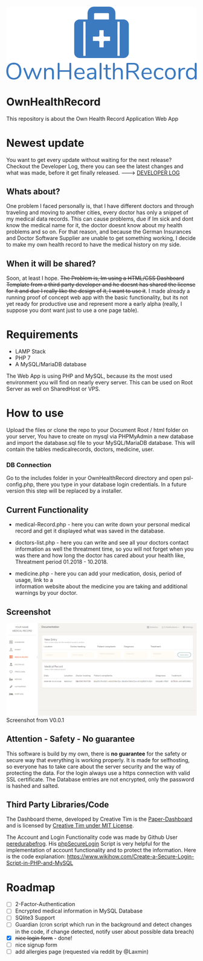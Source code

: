 ![](images/ownhealthrecord_logo.png)

# OwnHealthRecord
This repository is about the Own Health Record Application Web App

# Newest update
You want to get every update without waiting for the next release?
Checkout the Developer Log, there you can see the latest changes and what was made, before it get finally released. 
---> <a href="DeveloperLog.md" target="_blank">DEVELOPER LOG</a>

## Whats about?
One problem I faced personally is, that I have different doctors and through traveling and moving to another cities, every doctor has only a snippet of my medical data records.
This can cause problems, due if Im sick and dont know the medical name for it, the doctor doesnt know about my health problems and so on.
For that reason, and because the German Insurances and Doctor Software Supplier are unable to get something working, I decide to make my own health record to have the medical history on my side.

## When it will be shared?
Soon, at least I hope.
~~The Problem is, Im using a HTML/CSS Dashboard Template from a third party developer and he doesnt has shared the license for it and due I really like the design of it, I want to use it~~. I made already a running proof of concept web app with the basic functionality, but its not yet ready for productive use and represent more a early alpha (really, I suppose you dont want just to use a one page table).

# Requirements
* LAMP Stack
* PHP 7
* A MySQL/MariaDB database

The Web App is using PHP and MySQL, because its the most used environment you will find on nearly every server. This can be used on Root Server as well on SharedHost or VPS.

# How to use
Upload the files or clone the repo to your Document Root / html folder on your server, 
You have to create on mysql via PHPMyAdmin a new database and import the database.sql file to your MySQL/MariaDB database. This will contain the tables medicalrecords, doctors, medicine, user.

### DB Connection
Go to the includes folder in your OwnHealthRecord directory and open psl-config.php, there you type in your database login credentials. In a future version this step will be replaced by a installer.

## Current Functionality
* medical-Record.php - here you can write down your personal medical record and get it    displayed what was saved in the database.

* doctors-list.php - here you can write and see all your doctors contact information as well the threatment time, so you will not forget when you was there and how long the doctor has cared about your health like, Threatment period 01.2018 - 10.2018.
  
* medicine.php - here you can add your medication, dosis, period of usage, link to a    
  information website about the medicine you are taking and additional warnings by your doctor.


## Screenshot
![](images/ownhealthrecord_medrecord_dashboard.png)
Screenshot from V0.0.1

## Attention - Safety - No guarantee
This software is build by my own, there is **no guarantee** for the safety or secure way that everything is working properly. It is made for selfhosting, so everyone has to take care about the server security and the way of protecting the data. For the login always use a https connection with valid SSL certificate. The Database entries are not encrypted, only the password is hashed and salted.

## Third Party Libraries/Code

The Dashboard theme, developed by Creative Tim is the <a href="https://github.com/creativetimofficial/paper-dashboard" target="_blank">Paper-Dashboard</a> and is licensed by <a href="https://www.creative-tim.com/license/" target="_blank">Creative Tim under MIT License</a>.

The Account and Login Functionality code was made by Github User <a href="https://github.com/peredurabefrog" target="_blank">peredurabefrog</a>.
His <a href="https://github.com/peredurabefrog/phpSecureLogin" target="_blank">phpSecureLogin</a> Script is very helpful for the implementation of account functionality and to protect the information. 
Here is the code explanation: https://www.wikihow.com/Create-a-Secure-Login-Script-in-PHP-and-MySQL

# Roadmap
- [ ] 2-Factor-Authentication
- [ ] Encrypted medical information in MySQL Database
- [ ] SQlite3 Support
- [ ] Guardian (cron script which run in the background and detect changes in the code, if change detected, notify user about possible data breach)
- [x] ~~nice login form~~ - done!
- [ ] nice signup form
- [ ] add allergies page (requested via reddit by @Laxmin)
